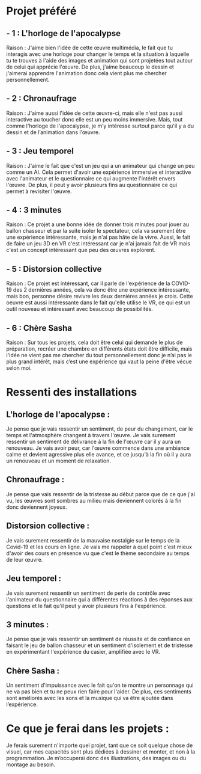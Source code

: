 # Projet préféré


## - 1 : L'horloge de l'apocalypse

Raison : J'aime bien l'idée de cette œuvre multimédia, le fait que tu interagis avec une horloge pour changer le temps et la situation à laquelle tu te trouves à l'aide des images et animation qui sont projetées tout autour de celui qui apprécie l'œuvre.
De plus, j'aime beaucoup le dessin et j'aimerai apprendre l'animation donc cela vient plus me chercher personnellement.


## - 2 : Chronaufrage

Raison : J'aime aussi l'idée de cette œuvre-ci, mais elle n'est pas aussi interactive au toucher donc elle est un peu moins immersive. Mais, tout comme l'horloge de l'apocalypse, je m’y intéresse surtout parce qu'il y a du dessin et de l’animation dans l'œuvre.


## - 3 : Jeu temporel

Raison : J'aime le fait que c'est un jeu qui a un animateur qui change un peu comme un AI. Cela permet d'avoir une expérience immersive et interactive avec l'animateur et le questionnaire ce qui augmente l'intérêt envers l'œuvre. De plus, il peut y avoir plusieurs fins au questionnaire ce qui permet à revisiter l'œuvre.

## - 4 : 3 minutes

Raison : Ce projet a une bonne idée de donner trois minutes pour jouer au ballon chasseur et par la suite isoler le spectateur, cela va surement être une expérience intéressante, mais je n'ai pas hâte de la vivre. Aussi, le fait de faire un jeu 3D en VR c'est intéressant car je n'ai jamais fait de VR mais c'est un concept intéressant que peu des œuvres explorent.


## - 5 : Distorsion collective

Raison : Ce projet est intéressant, car il parle de l'expérience de la COVID-19 des 2 dernières années, cela va donc être une expérience intéressante, mais bon, personne désire revivre les deux dernières années je crois. Cette oeuvre est aussi intéressante dans le fait qu'elle utilise le VR, ce qui est un outil nouveau et intéressant avec beaucoup de possibilités.


## - 6 : Chère Sasha

Raison : Sur tous les projets, cela doit être celui qui demande le plus de préparation, recréer une chambre en différents états doit être difficile, mais l'idée ne vient pas me chercher du tout personnellement donc je n’ai pas le plus grand intérêt, mais c’est une expérience qui vaut la peine d'être vécue selon moi.


# Ressenti des installations

## L'horloge de l'apocalypse :

Je pense que je vais ressentir un sentiment, de peur du changement, car le temps et l'atmosphère changent à travers l'œuvre. Je vais surement ressentir un sentiment de délivrance à la fin de l'œuvre car il y aura un renouveau. Je vais avoir peur, car l'œuvre commence dans une ambiance calme et devient agressive plus elle avance, et ce jusqu'à la fin où il y aura un renouveau et un moment de relaxation.

## Chronaufrage :

Je pense que vais ressentir de la tristesse au début parce que de ce que j'ai vu, les œuvres sont sombres au milieu mais deviennent colorés à la fin donc deviennent joyeux.

## Distorsion collective :

Je vais surement ressentir de la mauvaise nostalgie sur le temps de la Covid-19 et les cours en ligne. Je vais me rappeler à quel point c'est mieux d'avoir des cours en présence vu que c'est le thème secondaire au temps de leur œuvre.

## Jeu temporel :

Je vais surement ressentir un sentiment de perte de contrôle avec l'animateur du questionnaire qui a différentes réactions à des réponses aux questions et le fait qu'il peut y avoir plusieurs fins à l'expérience.

## 3 minutes :

Je pense que je vais ressentir un sentiment de réussite et de confiance en faisant le jeu de ballon chasseur et un sentiment d'isolement et de tristesse en expérimentant l'expérience du casier, amplifiée avec le VR.

## Chère Sasha :

Un sentiment d'impuissance avec le fait qu'on te montre un personnage qui ne va pas bien et tu ne peux rien faire pour l'aider. De plus, ces sentiments sont améliorés avec les sons et la musique qui va être ajoutée dans l’expérience.


# Ce que je ferai dans les projets :

Je ferais surement n'importe quel projet, tant que ce soit quelque chose de visuel, car mes capacités sont plus dédiées à dessiner et monter, et non à la programmation. Je m’occuperai donc des illustrations, des images ou du montage au besoin.

